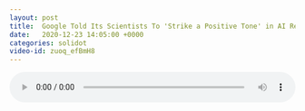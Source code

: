 ```yaml
---
layout: post
title:  Google Told Its Scientists To 'Strike a Positive Tone' in AI Research
date:   2020-12-23 14:05:00 +0000
categories: solidot
video-id: zuoq_efBmH8
---
```


<audio src="/assets/9e5c0f6215eadd5165d79ab43ac93cda.mp3" style="width: 100%;" controls></audio>

